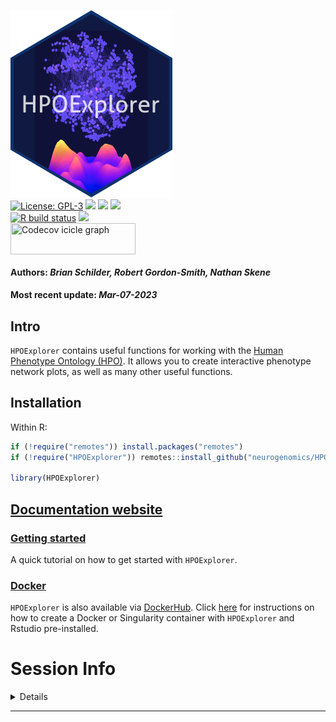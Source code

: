 <img src='https://github.com/neurogenomics/HPOExplorer/raw/master/inst/hex/hex.png' title='Hex sticker for HPOExplorer' height='300'><br>
[![License:
GPL-3](https://img.shields.io/badge/license-GPL--3-blue.svg)](https://cran.r-project.org/web/licenses/GPL-3)
[![](https://img.shields.io/badge/devel%20version-0.99.6-black.svg)](https://github.com/neurogenomics/HPOExplorer)
[![](https://img.shields.io/github/languages/code-size/neurogenomics/HPOExplorer.svg)](https://github.com/neurogenomics/HPOExplorer)
[![](https://img.shields.io/github/last-commit/neurogenomics/HPOExplorer.svg)](https://github.com/neurogenomics/HPOExplorer/commits/master)
<br> [![R build
status](https://github.com/neurogenomics/HPOExplorer/workflows/rworkflows/badge.svg)](https://github.com/neurogenomics/HPOExplorer/actions)
[![](https://codecov.io/gh/neurogenomics/HPOExplorer/branch/master/graph/badge.svg)](https://codecov.io/gh/neurogenomics/HPOExplorer)
<br>
<a href='https://app.codecov.io/gh/neurogenomics/HPOExplorer/tree/master' target='_blank'><img src='https://codecov.io/gh/neurogenomics/HPOExplorer/branch/master/graphs/icicle.svg' title='Codecov icicle graph' width='200' height='50' style='vertical-align: top;'></a>  
<h4>  
Authors: <i>Brian Schilder, Robert Gordon-Smith, Nathan Skene</i>  
</h4>
<h4>  
Most recent update: <i>Mar-07-2023</i>  
</h4>

## Intro

`HPOExplorer` contains useful functions for working with the [Human
Phenotype Ontology (HPO)](https://hpo.jax.org/app/). It allows you to
create interactive phenotype network plots, as well as many other useful
functions.

## Installation

Within R:

``` r
if (!require("remotes")) install.packages("remotes")
if (!require("HPOExplorer")) remotes::install_github("neurogenomics/HPOExplorer")

library(HPOExplorer)
```

## [Documentation website](https://neurogenomics.github.io/HPOExplorer/)

### [Getting started](https://neurogenomics.github.io/HPOExplorer/articles/HPOExplorer.html)

A quick tutorial on how to get started with `HPOExplorer`.

### [Docker](https://neurogenomics.github.io/HPOExplorer/articles/docker.html)

`HPOExplorer` is also available via
[DockerHub](https://hub.docker.com/repository/docker/neurogenomicslab/hpoexplorer).
Click
[here](https://neurogenomics.github.io/HPOExplorer/articles/docker.html)
for instructions on how to create a Docker or Singularity container with
`HPOExplorer` and Rstudio pre-installed.

# Session Info

<details>

``` r
utils::sessionInfo()
```

    ## R version 4.2.1 (2022-06-23)
    ## Platform: x86_64-apple-darwin17.0 (64-bit)
    ## Running under: macOS Big Sur ... 10.16
    ## 
    ## Matrix products: default
    ## BLAS:   /Library/Frameworks/R.framework/Versions/4.2/Resources/lib/libRblas.0.dylib
    ## LAPACK: /Library/Frameworks/R.framework/Versions/4.2/Resources/lib/libRlapack.dylib
    ## 
    ## locale:
    ## [1] en_US.UTF-8/en_US.UTF-8/en_US.UTF-8/C/en_US.UTF-8/en_US.UTF-8
    ## 
    ## attached base packages:
    ## [1] stats     graphics  grDevices utils     datasets  methods   base     
    ## 
    ## loaded via a namespace (and not attached):
    ##  [1] pillar_1.8.1        compiler_4.2.1      RColorBrewer_1.1-3 
    ##  [4] BiocManager_1.30.20 bitops_1.0-7        yulab.utils_0.0.6  
    ##  [7] tools_4.2.1         digest_0.6.31       jsonlite_1.8.4     
    ## [10] evaluate_0.20       lifecycle_1.0.3     tibble_3.1.8       
    ## [13] gtable_0.3.1        pkgconfig_2.0.3     rlang_1.0.6        
    ## [16] graph_1.76.0        cli_3.6.0           rstudioapi_0.14    
    ## [19] rvcheck_0.2.1       yaml_2.3.7          xfun_0.37          
    ## [22] fastmap_1.1.0       dplyr_1.1.0         knitr_1.42         
    ## [25] generics_0.1.3      desc_1.4.2          vctrs_0.5.2        
    ## [28] dlstats_0.1.6       stats4_4.2.1        rprojroot_2.0.3    
    ## [31] grid_4.2.1          tidyselect_1.2.0    here_1.0.1         
    ## [34] Biobase_2.58.0      glue_1.6.2          R6_2.5.1           
    ## [37] fansi_1.0.4         XML_3.99-0.13       RBGL_1.74.0        
    ## [40] rmarkdown_2.20.1    ggplot2_3.4.1       badger_0.2.3       
    ## [43] magrittr_2.0.3      BiocGenerics_0.44.0 biocViews_1.66.2   
    ## [46] scales_1.2.1        htmltools_0.5.4     rworkflows_0.99.7  
    ## [49] RUnit_0.4.32        colorspace_2.1-0    renv_0.17.0        
    ## [52] utf8_1.2.3          RCurl_1.98-1.10     munsell_0.5.0

</details>
<hr>
